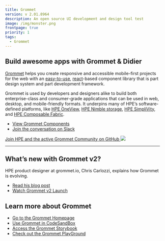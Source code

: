 ```yaml
---
title: Grommet
version: v 2.01.8964
description: An open source UI development and design tool test
image: /img/monster.png
frontpage: true
priority: 1
tags:
  - Grommet
---
```

## Build awesome apps with Grommet & Didier

[Grommet](https://v2.grommet.io/) helps you create responsive and accessible mobile-first projects for the web with an [easy-to-use](https://v2.grommet.io/components), [react](https://reactjs.org/)-based component library that is part design system and part development framework.

Grommet is used by developers and designers alike to build both enterprise-class and consumer-grade applications that can be used in web, desktop, and mobile-friendly formats. It underpins many of HPE’s software-defined platforms, like [HPE OneView](https://www.hpe.com/us/en/integrated-systems/software.html), [HPE Nimble storage](https://developer.hpe.com/platform/nimble-storage/home), [HPE SimpliVity](https://www.hpe.com/us/en/integrated-systems/simplivity.html), and [HPE Composable Fabric](https://www.hpe.com/us/en/integrated-systems/composable-fabric.html).

* [View Grommet Components](https://v2.grommet.io/components)
* [Join the conversation on Slack](https://grommet.slack.com/)

[Join HPE and the active Grommet Community on GitHub ![](Github)](https://github.com/grommet/grommet) 

- - -

## What’s new with Grommet v2?

HPE product designer at grommet.io, Chris Carlozzi, explains how Grommet is evolving.

* [Read his blog post](https://medium.com/grommet-io/whats-new-with-grommet-2-2f1883a91acb)
* [Watch Grommet v2 Launch](https://www.youtube.com/watch?v=WOy7qdNN1Fg&t=5108s)

## Learn more about Grommet

* [Go to the Grommet Homepage](https://v2.grommet.io/)
* [Use Grommet in CodeSandBox](https://codesandbox.io/s/github/grommet/grommet-sandbox?initialpath=box&module=%2Fsrc%2FBox.js)
* [Access the Grommet Storybook](https://storybook.grommet.io/?path=/story/components--all)
* [Check out the Grommet PlayGround](https://v2.grommet.io/play)